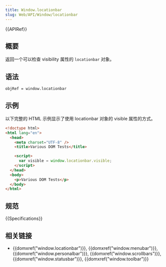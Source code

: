 ```yaml
---
title: Window.locationbar
slug: Web/API/Window/locationbar
---
```


{{APIRef}}

## 概要

返回一个可以检查 visibility 属性的 `locationbar` 对象。

## 语法

```plain
objRef = window.locationbar
```

## 示例

以下完整的 HTML 示例显示了使用 locationbar 对象的 visible 属性的方式。

```html
<!doctype html>
<html lang="en">
  <head>
    <meta charset="UTF-8" />
    <title>Various DOM Tests</title>

    <script>
      var visible = window.locationbar.visible;
    </script>
  </head>
  <body>
    <p>Various DOM Tests</p>
  </body>
</html>
```

## 规范

{{Specifications}}

## 相关链接

- {{domxref("window.locationbar")}}, {{domxref("window.menubar")}}, {{domxref("window.personalbar")}}, {{domxref("window.scrollbars")}}, {{domxref("window.statusbar")}}, {{domxref("window.toolbar")}}
